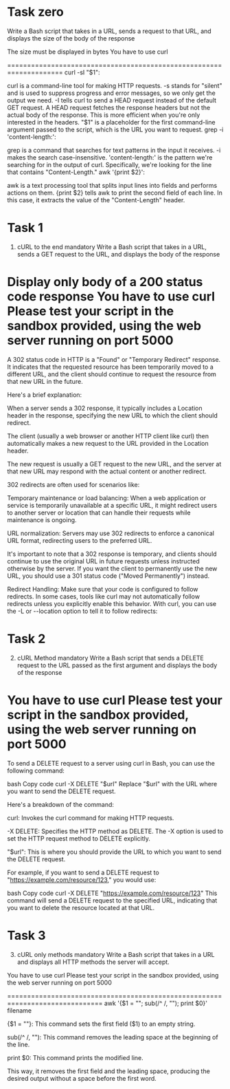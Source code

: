 Task zero 
====================================================================

Write a Bash script that takes in a URL, sends a request to that URL, and displays the size of the body of the response

The size must be displayed in bytes
You have to use curl

====================================================================
curl -sI "$1":

curl is a command-line tool for making HTTP requests.
-s stands for "silent" and is used to suppress progress and error messages, so we only get the output we need.
-I tells curl to send a HEAD request instead of the default GET request. A HEAD request fetches the response headers but not the actual body of the response. This is more efficient when you're only interested in the headers.
"$1" is a placeholder for the first command-line argument passed to the script, which is the URL you want to request.
grep -i 'content-length:':

grep is a command that searches for text patterns in the input it receives.
-i makes the search case-insensitive.
'content-length:' is the pattern we're searching for in the output of curl. Specifically, we're looking for the line that contains "Content-Length."
awk '{print $2}':

awk is a text processing tool that splits input lines into fields and performs actions on them.
{print $2} tells awk to print the second field of each line. In this case, it extracts the value of the "Content-Length" header.



Task 1
===========================================================================
1. cURL to the end
mandatory
Write a Bash script that takes in a URL, sends a GET request to the URL, and displays the body of the response

Display only body of a 200 status code response
You have to use curl
Please test your script in the sandbox provided, using the web server running on port 5000
===========================================================================
A 302 status code in HTTP is a "Found" or "Temporary Redirect" response. It indicates that the requested resource has been temporarily moved to a different URL, and the client should continue to request the resource from that new URL in the future.

Here's a brief explanation:

When a server sends a 302 response, it typically includes a Location header in the response, specifying the new URL to which the client should redirect.

The client (usually a web browser or another HTTP client like curl) then automatically makes a new request to the URL provided in the Location header.

The new request is usually a GET request to the new URL, and the server at that new URL may respond with the actual content or another redirect.

302 redirects are often used for scenarios like:

Temporary maintenance or load balancing: When a web application or service is temporarily unavailable at a specific URL, it might redirect users to another server or location that can handle their requests while maintenance is ongoing.

URL normalization: Servers may use 302 redirects to enforce a canonical URL format, redirecting users to the preferred URL.

It's important to note that a 302 response is temporary, and clients should continue to use the original URL in future requests unless instructed otherwise by the server. If you want the client to permanently use the new URL, you should use a 301 status code ("Moved Permanently") instead.


Redirect Handling: Make sure that your code is configured to follow redirects. In some cases, tools like curl may not automatically follow redirects unless you explicitly enable this behavior. With curl, you can use the -L or --location option to tell it to follow redirects:




Task 2
============================================================================
2. cURL Method
mandatory
Write a Bash script that sends a DELETE request to the URL passed as the first argument and displays the body of the response

You have to use curl
Please test your script in the sandbox provided, using the web server running on port 5000
============================================================================

To send a DELETE request to a server using curl in Bash, you can use the following command:

bash
Copy code
curl -X DELETE "$url"
Replace "$url" with the URL where you want to send the DELETE request.

Here's a breakdown of the command:

curl: Invokes the curl command for making HTTP requests.

-X DELETE: Specifies the HTTP method as DELETE. The -X option is used to set the HTTP request method to DELETE explicitly.

"$url": This is where you should provide the URL to which you want to send the DELETE request.

For example, if you want to send a DELETE request to "https://example.com/resource/123," you would use:

bash
Copy code
curl -X DELETE "https://example.com/resource/123"
This command will send a DELETE request to the specified URL, indicating that you want to delete the resource located at that URL.





Task 3
===========================================================================
3. cURL only methods
mandatory
Write a Bash script that takes in a URL and displays all HTTP methods the server will accept.

You have to use curl
Please test your script in the sandbox provided, using the web server running on port 5000

==============================================================================
awk '{$1 = ""; sub(/^ /, ""); print $0}' filename

{$1 = ""}: This command sets the first field ($1) to an empty string.

sub(/^ /, ""): This command removes the leading space at the beginning of the line.

print $0: This command prints the modified line.

This way, it removes the first field and the leading space, producing the desired output without a space before the first word.
